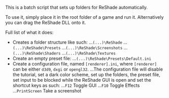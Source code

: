This is a batch script that sets up folders for ReShade automatically.

To use it, simply place it in the root folder of a game and run it.
Alternatively you can drag the ReShade DLL onto it.

Full list of what it does:
* Creates a folder structure like such:
...`(...)\ReShade`
...`(...)\ReShade\Presets`
...`(...)\ReShade\Screenshots`
...`(...)\ReShade\Shaders`
...`(...)\ReShade\Textures`
* Create an empty preset file:
...`(...)\ReShade\Presets\Default.ini`
* Create a configuration file, named `[renderer].ini`, where `[renderer]` can be either `d3d9`, `dxgi` or `opengl32`.
...The configuration file will disable the tutorial, set a dark color scheme, set up the folders, the preset file, set input to be blocked while the ReShade GUI is open and set the shortcut keys as such:
...`F12` Toggle GUI
...`F10` Toggle Effects
...`PrintScreen` Take a screenshot